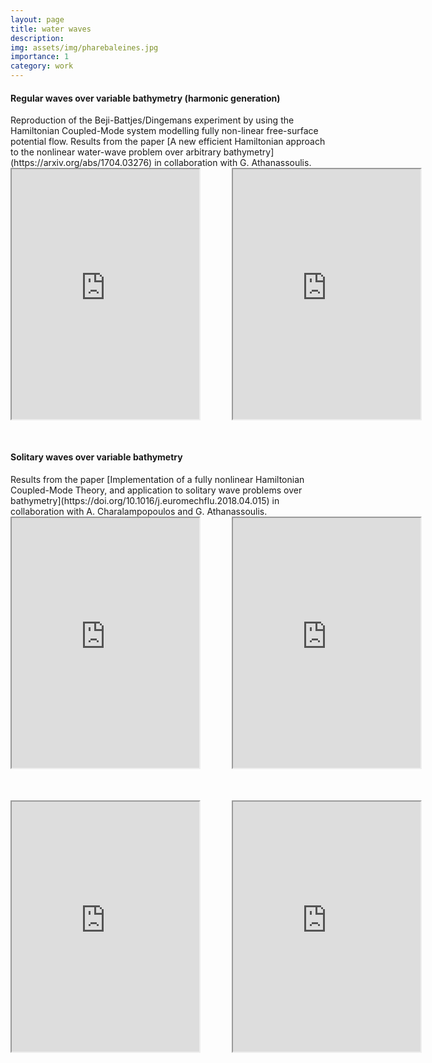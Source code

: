 ```yaml
---
layout: page
title: water waves
description: 
img: assets/img/pharebaleines.jpg
importance: 1
category: work
---
```




<h4 style="text-align: left;"  style="font-size: 1.25rem;"><strong>Regular waves over variable bathymetry (harmonic generation)</strong></h4>
Reproduction of the Beji-Battjes/Dingemans experiment by using the Hamiltonian Coupled-Mode system modelling fully non-linear free-surface potential flow. Results from the paper  
[A new efficient Hamiltonian approach to the nonlinear water-wave problem over arbitrary bathymetry](https://arxiv.org/abs/1704.03276) in collaboration with G. Athanassoulis. 

<style>
  .iframe-container {
    display: flex;
    gap: 50px;
    margin-bottom: 50px;
  }
  iframe {
    border: 50;
  }
</style>

<div class="iframe-container">
<iframe width="600" height="400" src="https://youtube.com/embed/K6sCkbNpUtg" title="YouTube video player"  allow="accelerometer; autoplay; clipboard-write; encrypted-media; gyroscope; picture-in-picture" allowfullscreen></iframe>
<iframe width="600" height="400" src="https://youtube.com/embed/pCbk3XWTgm4" title="YouTube video player"  allow="accelerometer; autoplay; clipboard-write; encrypted-media; gyroscope; picture-in-picture" allowfullscreen></iframe>
</div>

<h4 style="text-align: left;"  style="font-size: 1.25rem;"><strong>Solitary waves over variable bathymetry</strong></h4>
Results from the paper  [Implementation of a fully nonlinear Hamiltonian Coupled-Mode Theory, and application to solitary wave problems over bathymetry](https://doi.org/10.1016/j.euromechflu.2018.04.015) in collaboration with A. Charalampopoulos and G. Athanassoulis. 

<div class="iframe-container">
<iframe width="600" height="400" src="https://youtube.com/embed/ymiaBtn2z2I" title="YouTube video player"  allow="accelerometer; autoplay; clipboard-write; encrypted-media; gyroscope; picture-in-picture" allowfullscreen></iframe>
<iframe width="600" height="400" src="https://youtube.com/embed/Z520MEWoV0s" title="YouTube video player"  allow="accelerometer; autoplay; clipboard-write; encrypted-media; gyroscope; picture-in-picture" allowfullscreen></iframe>
</div>

<div class="iframe-container">
<iframe width="600" height="400" src="https://youtube.com/embed/ymiaBtn2z2I" title="YouTube video player"  allow="accelerometer; autoplay; clipboard-write; encrypted-media; gyroscope; picture-in-picture" allowfullscreen></iframe>

<iframe width="600" height="400" src="https://youtube.com/embed/agSRb1G8H64" title="YouTube video player"  allow="accelerometer; autoplay; clipboard-write; encrypted-media; gyroscope; picture-in-picture" allowfullscreen></iframe>
</div>

